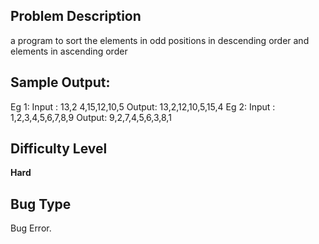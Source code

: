## Problem Description

a program to sort the elements in odd positions in descending order and elements in ascending order

## Sample Output:

Eg 1: Input : 13,2 4,15,12,10,5
      Output: 13,2,12,10,5,15,4
Eg 2: Input : 1,2,3,4,5,6,7,8,9
      Output: 9,2,7,4,5,6,3,8,1 



## Difficulty Level 

<b>Hard</b>


## Bug Type 

Bug Error.
